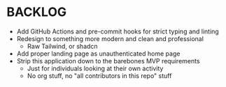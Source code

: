# BACKLOG

- Add GitHub Actions and pre-commit hooks for strict typing and linting
- Redesign to something more modern and clean and professional
  - Raw Tailwind, or shadcn
- Add proper landing page as unauthenticated home page
- Strip this application down to the barebones MVP requirements
  - Just for individuals looking at their own activity
  - No org stuff, no "all contributors in this repo" stuff
